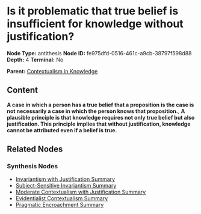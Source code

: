 # Is it problematic that true belief is insufficient for knowledge without justification?

**Node Type:** antithesis
**Node ID:** fe975dfd-0516-461c-a9cb-38797f598d88
**Depth:** 4
**Terminal:** No

**Parent:** [Contextualism in Knowledge](contextualism-in-knowledge-synthesis-f42c5dcc-c521-4f47-a723-bcfc71a33c6a.md)

## Content

**A case in which a person has a true belief that a proposition is the case is not necessarily a case in which the person knows that proposition.**, **A plausible principle is that knowledge requires not only true belief but also justification. This principle implies that without justification, knowledge cannot be attributed even if a belief is true.**

## Related Nodes

### Synthesis Nodes

- [Invariantism with Justification Summary](invariantism-with-justification-summary-synthesis-920ca376-74e2-4c41-b78b-d869fe6ed3d0.md)
- [Subject-Sensitive Invariantism Summary](subject-sensitive-invariantism-summary-synthesis-565ede76-514e-44c5-b406-7b990f2e3940.md)
- [Moderate Contextualism with Justification Summary](moderate-contextualism-with-justification-summary-synthesis-7f38b67d-835e-479b-bf8d-37533d11b9d2.md)
- [Evidentialist Contextualism Summary](evidentialist-contextualism-summary-synthesis-182b5e48-0e51-4270-8be2-9cf2decb3e3a.md)
- [Pragmatic Encroachment Summary](pragmatic-encroachment-summary-synthesis-f77df80b-1f0d-401b-8b70-2dbf40668bd6.md)
